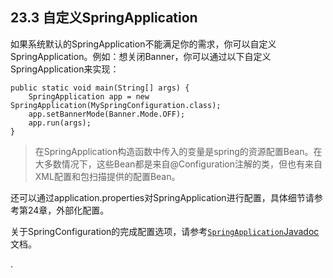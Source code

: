 ## 23.3 自定义SpringApplication

如果系统默认的SpringApplication不能满足你的需求，你可以自定义SpringApplication。例如：想关闭Banner，你可以通过以下自定义SpringApplication来实现：

```
public static void main(String[] args) {
    SpringApplication app = new SpringApplication(MySpringConfiguration.class);
    app.setBannerMode(Banner.Mode.OFF);
    app.run(args);
}
```

> 在SpringApplication构造函数中传入的变量是spring的资源配置Bean。在大多数情况下，这些Bean都是来自@Configuration注解的类，但也有来自XML配置和包扫描提供的配置Bean。

还可以通过application.properties对SpringApplication进行配置，具体细节请参考第24章，外部化配置。

关于SpringConfiguration的完成配置选项，请参考[`SpringApplication`Javadoc](http://docs.spring.io/spring-boot/docs/1.5.3.RELEASE/api/org/springframework/boot/SpringApplication.html)文档。

.

